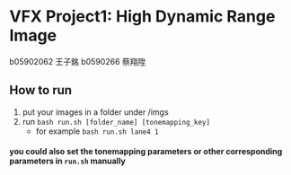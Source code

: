 VFX Project1: High Dynamic Range Image
===
b05902062 王子銘 b0590266 蔡翔陞
## How to run

1. put your images in a folder under /imgs
2. run `bash run.sh [folder_name] [tonemapping_key]`
    * for example `bash run.sh lane4 1`

#### you could also set the tonemapping parameters or other corresponding  parameters in `run.sh` manually
